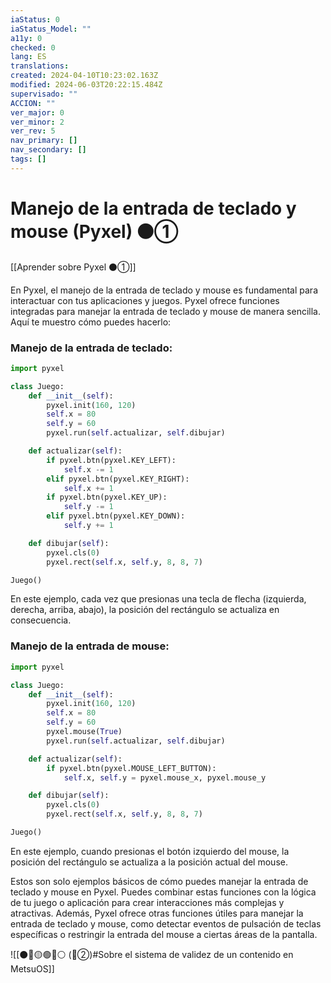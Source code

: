 ```yaml
---
iaStatus: 0
iaStatus_Model: ""
a11y: 0
checked: 0
lang: ES
translations: 
created: 2024-04-10T10:23:02.163Z
modified: 2024-06-03T20:22:15.484Z
supervisado: ""
ACCION: ""
ver_major: 0
ver_minor: 2
ver_rev: 5
nav_primary: []
nav_secondary: []
tags: []
---
```

# Manejo de la entrada de teclado y mouse (Pyxel) ⚫①

[[Aprender sobre Pyxel  ⚫①]]

En Pyxel, el manejo de la entrada de teclado y mouse es fundamental para interactuar con tus aplicaciones y juegos. Pyxel ofrece funciones integradas para manejar la entrada de teclado y mouse de manera sencilla. Aquí te muestro cómo puedes hacerlo:

### Manejo de la entrada de teclado:

```python
import pyxel

class Juego:
    def __init__(self):
        pyxel.init(160, 120)
        self.x = 80
        self.y = 60
        pyxel.run(self.actualizar, self.dibujar)

    def actualizar(self):
        if pyxel.btn(pyxel.KEY_LEFT):
            self.x -= 1
        elif pyxel.btn(pyxel.KEY_RIGHT):
            self.x += 1
        if pyxel.btn(pyxel.KEY_UP):
            self.y -= 1
        elif pyxel.btn(pyxel.KEY_DOWN):
            self.y += 1

    def dibujar(self):
        pyxel.cls(0)
        pyxel.rect(self.x, self.y, 8, 8, 7)

Juego()
```

En este ejemplo, cada vez que presionas una tecla de flecha (izquierda, derecha, arriba, abajo), la posición del rectángulo se actualiza en consecuencia.

### Manejo de la entrada de mouse:

```python
import pyxel

class Juego:
    def __init__(self):
        pyxel.init(160, 120)
        self.x = 80
        self.y = 60
        pyxel.mouse(True)
        pyxel.run(self.actualizar, self.dibujar)

    def actualizar(self):
        if pyxel.btn(pyxel.MOUSE_LEFT_BUTTON):
            self.x, self.y = pyxel.mouse_x, pyxel.mouse_y

    def dibujar(self):
        pyxel.cls(0)
        pyxel.rect(self.x, self.y, 8, 8, 7)

Juego()
```

En este ejemplo, cuando presionas el botón izquierdo del mouse, la posición del rectángulo se actualiza a la posición actual del mouse.

Estos son solo ejemplos básicos de cómo puedes manejar la entrada de teclado y mouse en Pyxel. Puedes combinar estas funciones con la lógica de tu juego o aplicación para crear interacciones más complejas y atractivas. Además, Pyxel ofrece otras funciones útiles para manejar la entrada de teclado y mouse, como detectar eventos de pulsación de teclas específicas o restringir la entrada del mouse a ciertas áreas de la pantalla.

![[⚫🔴🟡🟢🔵⚪ (🔴②)#Sobre el sistema de validez de un contenido en MetsuOS]]